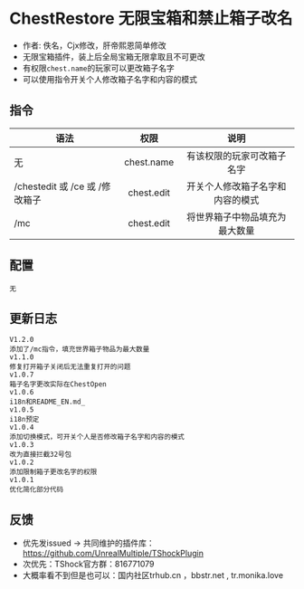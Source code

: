 # ChestRestore 无限宝箱和禁止箱子改名

- 作者: 佚名，Cjx修改，肝帝熙恩简单修改
- 无限宝箱插件，装上后全局宝箱无限拿取且不可更改
- 有权限`chest.name`的玩家可以更改箱子名字
- 可以使用指令开关个人修改箱子名字和内容的模式

## 指令

| 语法                       |     权限     |        说明        |
|--------------------------|:----------:|:----------------:|
| 无                        | chest.name |  有该权限的玩家可改箱子名字   |
| /chestedit 或 /ce 或 /修改箱子 | chest.edit | 开关个人修改箱子名字和内容的模式 |
| /mc						 | chest.edit | 将世界箱子中物品填充为最大数量 |

## 配置
```json5
无
```

## 更新日志
```
V1.2.0
添加了/mc指令，填充世界箱子物品为最大数量
v1.1.0
修复打开箱子关闭后无法重复打开的问题
v1.0.7
箱子名字更改实际在ChestOpen
v1.0.6
i18n和README_EN.md_
v1.0.5
i18n预定
v1.0.4
添加切换模式，可开关个人是否修改箱子名字和内容的模式
v1.0.3
改为直接拦截32号包
v1.0.2
添加限制箱子更改名字的权限
v1.0.1
优化简化部分代码
```

## 反馈
- 优先发issued -> 共同维护的插件库：https://github.com/UnrealMultiple/TShockPlugin
- 次优先：TShock官方群：816771079
- 大概率看不到但是也可以：国内社区trhub.cn ，bbstr.net , tr.monika.love
